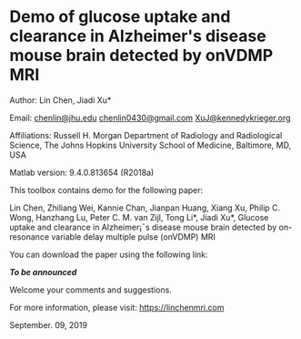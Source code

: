 # Demo of glucose uptake and clearance in Alzheimer's disease mouse brain detected by onVDMP MRI

Author: Lin Chen, Jiadi Xu*

Email: chenlin@jhu.edu   chenlin0430@gmail.com   XuJ@kennedykrieger.org

Affiliations:
Russell H. Morgan Department of Radiology and Radiological Science, The Johns Hopkins University School of Medicine, Baltimore, MD, USA

Matlab version: 9.4.0.813654 (R2018a)

This toolbox contains demo for the following paper:

Lin Chen, Zhiliang Wei, Kannie Chan, Jianpan Huang, Xiang Xu, Philip C. Wong, Hanzhang Lu, Peter C. M. van Zijl, Tong Li*, Jiadi Xu*, Glucose uptake and clearance in Alzheimer¡¯s disease mouse brain detected by on-resonance variable delay multiple pulse (onVDMP) MRI

You can download the paper using the following link:

***To be announced***

Welcome your comments and suggestions.

For more information, please visit: https://linchenmri.com

September. 09, 2019
